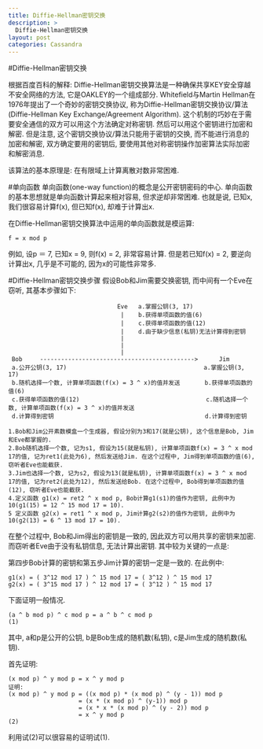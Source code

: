 ```yaml
---
title: Diffie-Hellman密钥交换
description: >
  Diffie-Hellman密钥交换
layout: post
categories: Cassandra
---
```

#Diffie-Hellman密钥交换

根据百度百科的解释: Diffie-Hellman密钥交换算法是一种确保共享KEY安全穿越不安全网络的方法, 它是OAKLEY的一个组成部分. Whitefield与Martin Hellman在1976年提出了一个奇妙的密钥交换协议, 称为Diffie-Hellman密钥交换协议/算法(Diffie-Hellman Key Exchange/Agreement Algorithm). 这个机制的巧妙在于需要安全通信的双方可以用这个方法确定对称密钥. 然后可以用这个密钥进行加密和解密. 但是注意, 这个密钥交换协议/算法只能用于密钥的交换, 而不能进行消息的加密和解密, 双方确定要用的密钥后, 要使用其他对称密钥操作加密算法实际加密和解密消息.

该算法的基本原理是: 在有限域上计算离散对数非常困难.

#单向函数
单向函数(one-way function)的概念是公开密钥密码的中心. 单向函数的基本思想就是单向函数计算起来相对容易, 但求逆却非常困难. 也就是说, 已知x, 我们很容易计算f(x), 但已知f(x), 却难于计算出x.

在Diffie-Hellman密钥交换算法中运用的单向函数就是模运算:

```
f = x mod p
```
例如, 设p ＝ 7, 已知x = 9, 则f(x) = 2, 非常容易计算. 但是若已知f(x) = 2, 要逆向计算出x, 几乎是不可能的, 因为x的可能性非常多.

#Diffie-Hellman密钥交换步骤
假设Bob和Jim需要交换密钥, 而中间有一个Eve在窃听, 其基本步骤如下:

                                   Eve   a.掌握公钥(3, 17)
                                    |    b.获得单项函数的值(6)
                                    |    c.获得单项函数的值(12)
                                    |    d.由于缺少信息(私钥)无法计算得到密钥
                                    |
                                    | 
                                    | 
     Bob     -------------------------------------------->      Jim
     a.公开公钥(3, 17)                                       a.掌握公钥(3, 17)
     b.随机选择一个数, 计算单项函数(f(x) = 3 ^ x)的值并发送       b.获得单项函数的值(6)
     c.获得单项函数的值(12)                                    c.随机选择一个数, 计算单项函数(f(x) = 3 ^ x)的值并发送
     d.计算得到密钥                                           d.计算得到密钥


```
1.Bob和Jim公开素数模盒一个生成器, 假设分别为3和17(就是公钥), 这个信息是Bob, Jim和Eve都掌握的. 
2.Bob随机选择一个数, 记为s1, 假设为15(就是私钥), 计算单项函数f(x) = 3 ^ x mod 17的值, 记为ret1(此处为6), 然后发送给Jim. 在这个过程中, Jim得到单项函数的值(6), 窃听者Eve也能截获.
3.Jim也选择一个数, 记为s2, 假设为13(就是私钥), 计算单项函数f(x) = 3 ^ x mod 17的值, 记为ret2(此处为12), 然后发送给Bob. 在这个过程中, Bob得到单项函数的值(12), 窃听者Eve也能截获.
4.定义函数 g1(x) = ret2 ^ x mod p, Bob计算g1(s1)的值作为密钥, 此例中为10(g1(15) = 12 ^ 15 mod 17 = 10).
5 定义函数 g2(x) = ret1 ^ x mod p, Jim计算g2(s2)的值作为密钥, 此例中为10(g2(13) = 6 ^ 13 mod 17 = 10).
```

在整个过程中, Bob和Jim得出的密钥是一致的, 因此双方可以用共享的密钥来加密. 而窃听者Eve由于没有私钥信息, 无法计算出密钥. 其中较为关键的一点是:

第四步Bob计算的密钥和第五步Jim计算的密钥一定是一致的. 在此例中:

```
g1(x) = ( 3^12 mod 17 ) ^ 15 mod 17 = ( 3^12 ) ^ 15 mod 17
g2(x) = ( 3^15 mod 17 ) ^ 12 mod 17 = ( 3^12 ) ^ 15 mod 17
```

下面证明一般情况.

```
(a ^ b mod p) ^ c mod p = a ^ b ^ c mod p                           (1)
```
其中, a和p是公开的公钥, b是Bob生成的随机数(私钥), c是Jim生成的随机数(私钥).

首先证明:

```
(x mod p) ^ y mod p = x ^ y mod p
证明:
(x mod p) ^ y mod p = ((x mod p) * (x mod p) ^ (y - 1)) mod p
                    = (x * (x mod p) ^ (y-1)) mod p
                    = (x * x * (x mod p) ^ (y - 2)) mod p
                    = x ^ y mod p                                   (2)
```

利用试(2)可以很容易的证明试(1).





